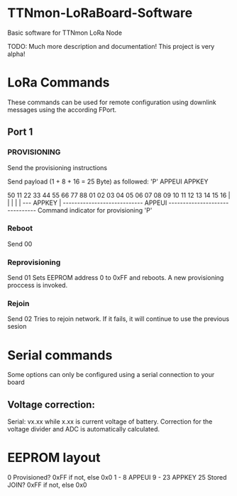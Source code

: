 # TTNmon-LoRaBoard-Software
Basic software for TTNmon LoRa Node

TODO: Much more description and documentation! This project is very alpha!

# LoRa Commands
These commands can be used for remote configuration using downlink messages using the according FPort.

## Port 1
### PROVISIONING
Send the provisioning instructions

Send payload (1 + 8 + 16 = 25 Byte) as followed:
'P' APPEUI APPKEY

50 11 22 33 44 55 66 77 88 01 02 03 04 05 06 07 08 09 10 11 12 13 14 15 16
|  |                       |
|  |                       --- APPKEY
|  ---------------------------- APPEUI
------------------------------- Command indicator for provisioning 'P'

### Reboot
Send 00

### Reprovisioning
Send 01
Sets EEPROM address 0 to 0xFF and reboots. A new provisioning proccess is invoked.

### Rejoin
Send 02
Tries to rejoin network. If it fails, it will continue to use the previous sesion

# Serial commands
Some options can only be configured using a serial connection to your board

## Voltage correction:
Serial: vx.xx while x.xx is current voltage of battery. Correction for the voltage divider and ADC is automatically calculated.

# EEPROM layout
0       Provisioned? 0xFF if not, else 0x0
1 - 8   APPEUI
9 - 23  APPKEY
25      Stored JOIN? 0xFF if not, else 0x0
